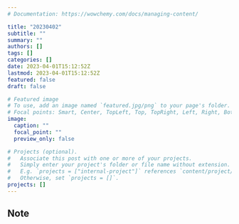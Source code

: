 ```yaml
---
# Documentation: https://wowchemy.com/docs/managing-content/

title: "20230402"
subtitle: ""
summary: ""
authors: []
tags: []
categories: []
date: 2023-04-01T15:12:52Z
lastmod: 2023-04-01T15:12:52Z
featured: false
draft: false

# Featured image
# To use, add an image named `featured.jpg/png` to your page's folder.
# Focal points: Smart, Center, TopLeft, Top, TopRight, Left, Right, BottomLeft, Bottom, BottomRight.
image:
  caption: ""
  focal_point: ""
  preview_only: false

# Projects (optional).
#   Associate this post with one or more of your projects.
#   Simply enter your project's folder or file name without extension.
#   E.g. `projects = ["internal-project"]` references `content/project/deep-learning/index.md`.
#   Otherwise, set `projects = []`.
projects: []
---
```


## Note

